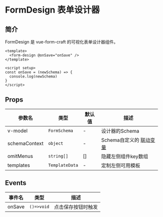 # FormDesign 表单设计器

## 简介

FormDesign 是 vue-form-craft 的可视化表单设计器组件。

```vue
<template>
  <form-design @onSave="onSave" />
</template>

<script setup>
const onSave = (newSchema) => {
  console.log(newSchema)
}
</script>
```

## Props

| 参数名        | 类型           | 默认值 | 描述                                          |
| ------------- | -------------- | ------ | --------------------------------------------- |
| v-model       | `FormSchema`   | -      | 设计器的Schema                            |
| schemaContext | `object`       | -      | Schema自定义的 [联动变量](/zh/linkage) |
| omitMenus     | `string[]`     | []     | 隐藏左侧组件key数组                           |
| templates     | `TemplateData` | -      | 定制左侧可用模板                              |

## Events

| 事件名 | 类型       | 描述               |
| ------ | ---------- | ------------------ |
| onSave | `()=>void` | 点击保存按钮时触发 |
